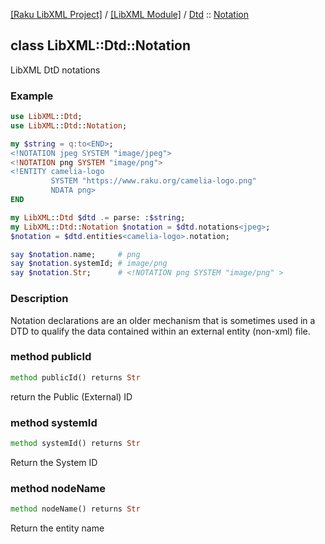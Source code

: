 [[Raku LibXML Project]](https://libxml-raku.github.io)
 / [[LibXML Module]](https://libxml-raku.github.io/LibXML-raku)
 / [Dtd](https://libxml-raku.github.io/LibXML-raku/Dtd)
 :: [Notation](https://libxml-raku.github.io/LibXML-raku/Dtd/Notation)

class LibXML::Dtd::Notation
---------------------------

LibXML DtD notations

### Example

```raku
use LibXML::Dtd;
use LibXML::Dtd::Notation;

my $string = q:to<END>;
<!NOTATION jpeg SYSTEM "image/jpeg">
<!NOTATION png SYSTEM "image/png">
<!ENTITY camelia-logo
         SYSTEM "https://www.raku.org/camelia-logo.png"
         NDATA png>
END

my LibXML::Dtd $dtd .= parse: :$string;
my LibXML::Dtd::Notation $notation = $dtd.notations<jpeg>;
$notation = $dtd.entities<camelia-logo>.notation;

say $notation.name;     # png
say $notation.systemId; # image/png
say $notation.Str;      # <!NOTATION png SYSTEM "image/png" >
```

### Description

Notation declarations are an older mechanism that is sometimes used in a DTD to qualify the data contained within an external entity (non-xml) file.

### method publicId

```raku
method publicId() returns Str
```

return the Public (External) ID

### method systemId

```raku
method systemId() returns Str
```

Return the System ID

### method nodeName

```raku
method nodeName() returns Str
```

Return the entity name

